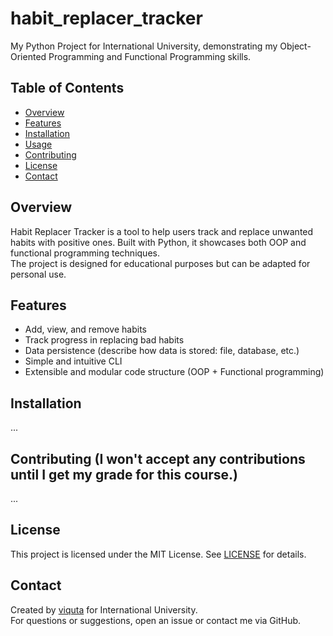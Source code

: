 # habit_replacer_tracker

My Python Project for International University, demonstrating my Object-Oriented Programming and Functional Programming skills.

## Table of Contents

- [Overview](#overview)
- [Features](#features)
- [Installation](#installation)
- [Usage](#usage)
- [Contributing](#contributing)
- [License](#license)
- [Contact](#contact)

## Overview

Habit Replacer Tracker is a tool to help users track and replace unwanted habits with positive ones. Built with Python, it showcases both OOP and functional programming techniques.  
The project is designed for educational purposes but can be adapted for personal use.

## Features

- Add, view, and remove habits
- Track progress in replacing bad habits
- Data persistence (describe how data is stored: file, database, etc.)
- Simple and intuitive CLI 
- Extensible and modular code structure (OOP + Functional programming)

## Installation


...

## Contributing (I won't accept any contributions until I get my grade for this course.)
...

## License

This project is licensed under the MIT License. See [LICENSE](LICENSE) for details.

## Contact

Created by [viquta](https://github.com/viquta) for International University.  
For questions or suggestions, open an issue or contact me via GitHub.

